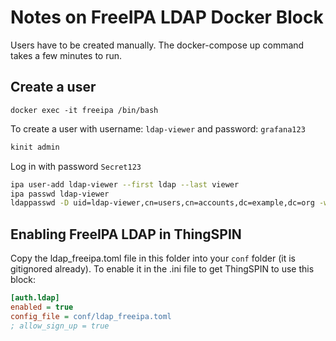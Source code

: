 # Notes on FreeIPA LDAP Docker Block

Users have to be created manually. The docker-compose up command takes a few minutes to run.

## Create a user

`docker exec -it freeipa /bin/bash`

To create a user with username: `ldap-viewer` and password: `grafana123`

```bash
kinit admin
```

Log in with password `Secret123`

```bash
ipa user-add ldap-viewer --first ldap --last viewer
ipa passwd ldap-viewer
ldappasswd -D uid=ldap-viewer,cn=users,cn=accounts,dc=example,dc=org -w test -a test -s grafana123
```

## Enabling FreeIPA LDAP in ThingSPIN

Copy the ldap_freeipa.toml file in this folder into your `conf` folder (it is gitignored already). To enable it in the .ini file to get ThingSPIN to use this block:

```ini
[auth.ldap]
enabled = true
config_file = conf/ldap_freeipa.toml
; allow_sign_up = true
```
